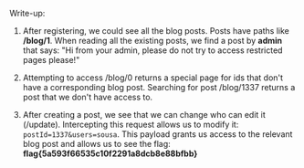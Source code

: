 Write-up:

1. After registering, we could see all the blog posts. Posts have paths like **/blog/1**. When reading all the existing posts, we find a post by **admin** that says: "Hi from your admin, please do not try to access restricted pages please!"

2. Attempting to access /blog/0 returns a special page for ids that don't have a corresponding blog post. Searching for post /blog/1337 returns a post that we don't have access to.

3. After creating a post, we see that we can change who can edit it (/update). Intercepting this request allows us to modify it:
`postId=1337&users=sousa`. This payload grants us access to the relevant blog post and allows us to see the flag: **flag{5a593f66535c10f2291a8dcb8e88bfbb}**
